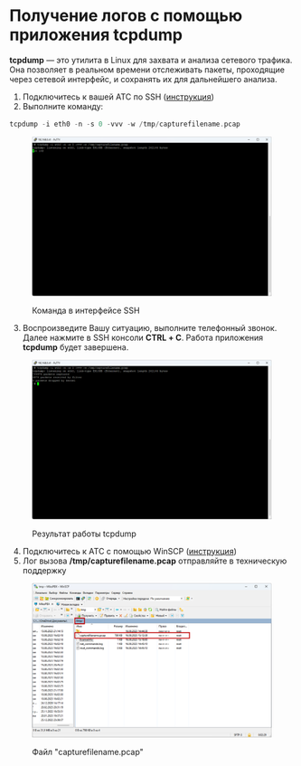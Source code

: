 # Получение логов с помощью приложения tcpdump

**tcpdump** — это утилита в Linux для захвата и анализа сетевого трафика. Она позволяет в реальном времени отслеживать пакеты, проходящие через сетевой интерфейс, и сохранять их для дальнейшего анализа.

1. Подключитесь к вашей АТС по SSH ([инструкция](connecting-to-a-pbx-using-ssh/putty.md))
2. Выполните команду:

```php
tcpdump -i eth0 -n -s 0 -vvv -w /tmp/capturefilename.pcap
```

<figure><img src="../../.gitbook/assets/sshCode.png" alt=""><figcaption><p>Команда в интерфейсе SSH</p></figcaption></figure>

3. Воспроизведите Вашу ситуацию, выполните телефонный звонок. Далее нажмите в SSH консоли **CTRL + С**. Работа приложения **tcpdump** будет завершена.

<figure><img src="../../.gitbook/assets/sshResult.png" alt=""><figcaption><p>Результат работы tcpdump</p></figcaption></figure>

4. Подключитесь к АТС с помощью WinSCP ([инструкция](connecting-to-a-pbx-using-winscp.md))
5. Лог вызова **/tmp/capturefilename.pcap** отправляйте в техническую поддержку

<figure><img src="../../.gitbook/assets/fileinWinSCP.png" alt=""><figcaption><p>Файл "capturefilename.pcap"</p></figcaption></figure>
